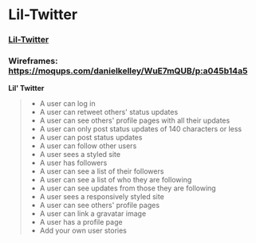 # Lil-Twitter
### [Lil-Twitter](https://lil-twitter.herokuapp.com/)

### Wireframes: https://moqups.com/danielkelley/WuE7mQUB/p:a045b14a5

**Lil' Twitter**
> * A user can log in
> * A user can retweet others' status updates
> * A user can see others' profile pages with all their updates
> * A user can only post status updates of 140 characters or less
> * A user can post status updates
> * A user can follow other users
> * A user sees a styled site
> * A user has followers
> * A user can see a list of their followers
> * A user can see a list of who they are following
> * A user can see updates from those they are following
> * A user sees a responsively styled site
> * A user can see others' profile pages
> * A user can link a gravatar image
> * A user has a profile page
> * Add your own user stories

